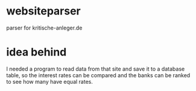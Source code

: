 # websiteparser

parser for kritische-anleger.de

# idea behind

I needed a program to read data from that site and save it
to a database table, so the interest rates can be compared
and the banks can be ranked to see how many have equal rates.
